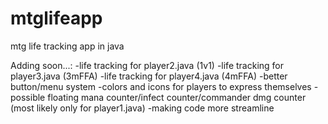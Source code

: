 # mtglifeapp
mtg life tracking app in java

Adding soon...:
-life tracking for player2.java (1v1)
-life tracking for player3.java (3mFFA)
-life tracking for player4.java (4mFFA)
-better button/menu system
-colors and icons for players to express themselves
-possible floating mana counter/infect counter/commander dmg counter (most likely only for player1.java)
-making code more streamline
